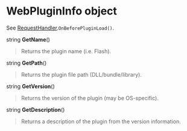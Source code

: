 # WebPluginInfo object #

See [RequestHandler](RequestHandler.md).`OnBeforePluginLoad()`.

string **GetName**()

> Returns the plugin name (i.e. Flash).

string **GetPath**()

> Returns the plugin file path (DLL/bundle/library).

string **GetVersion**()

> Returns the version of the plugin (may be OS-specific).

string **GetDescription**()

> Returns a description of the plugin from the version information.